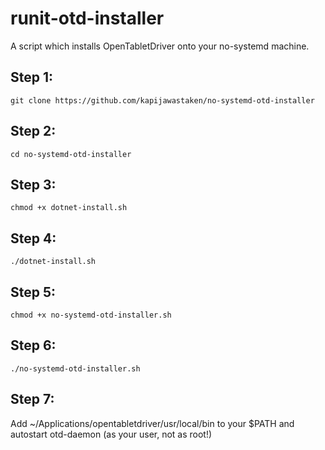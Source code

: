 # runit-otd-installer
A script which installs OpenTabletDriver onto your no-systemd machine.

## Step 1:
```git clone https://github.com/kapijawastaken/no-systemd-otd-installer```
## Step 2:
```cd no-systemd-otd-installer```
## Step 3:
```chmod +x dotnet-install.sh```
## Step 4:
```./dotnet-install.sh```
## Step 5:
```chmod +x no-systemd-otd-installer.sh```
## Step 6:
```./no-systemd-otd-installer.sh```
## Step 7:
Add ~/Applications/opentabletdriver/usr/local/bin to your $PATH and autostart otd-daemon (as your user, not as root!)
